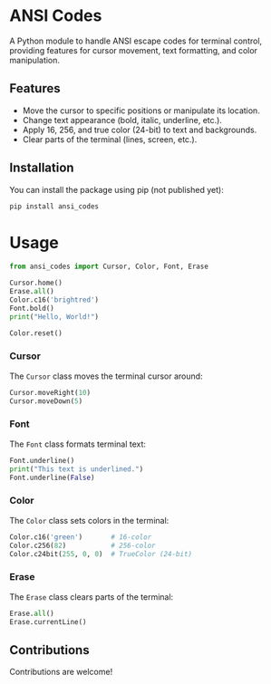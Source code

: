 # ANSI Codes

A Python module to handle ANSI escape codes for terminal control, providing features for cursor movement, text formatting, and color manipulation.

## Features

- Move the cursor to specific positions or manipulate its location.
- Change text appearance (bold, italic, underline, etc.).
- Apply 16, 256, and true color (24-bit) to text and backgrounds.
- Clear parts of the terminal (lines, screen, etc.).

## Installation

You can install the package using pip (not published yet):

```bash
pip install ansi_codes
```

# Usage
```py
from ansi_codes import Cursor, Color, Font, Erase

Cursor.home()
Erase.all()
Color.c16('brightred')
Font.bold()
print("Hello, World!")

Color.reset()

```

### Cursor

The `Cursor` class moves the terminal cursor around:
```py
Cursor.moveRight(10)
Cursor.moveDown(5)
```

### Font
The `Font` class formats terminal text:
```py
Font.underline()
print("This text is underlined.")
Font.underline(False)
```

### Color
The `Color` class sets colors in the terminal:
```py
Color.c16('green')       # 16-color
Color.c256(82)           # 256-color
Color.c24bit(255, 0, 0)  # TrueColor (24-bit)
```

### Erase
The `Erase` class clears parts of the terminal:
```py
Erase.all()            
Erase.currentLine()    
```

## Contributions
Contributions are welcome!
